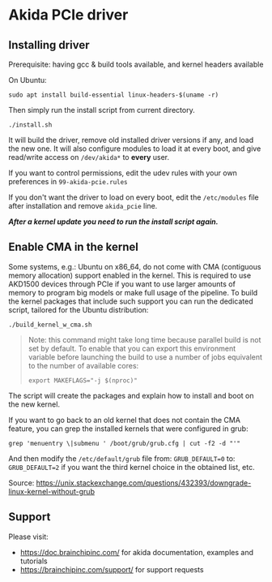 # Akida PCIe driver
## Installing driver
Prerequisite: having gcc & build tools available, and kernel headers available

On Ubuntu:
```
sudo apt install build-essential linux-headers-$(uname -r)
```

Then simply run the install script from current directory.
```
./install.sh
```
It will build the driver, remove old installed driver versions if any,
and load the new one.
It will also configure modules to load it at every boot, and give read/write
access on `/dev/akida*` to __every__ user.

If you want to control permissions, edit the udev rules with your own
preferences in `99-akida-pcie.rules`

If you don't want the driver to load on every boot, edit the `/etc/modules`
file after installation and remove `akida_pcie` line.

***After a kernel update you need to run the install script again.***

## Enable CMA in the kernel

Some systems, e.g.: Ubuntu on x86_64, do not come with CMA (contiguous memory
allocation) support enabled in the kernel. This is required to use AKD1500
devices through PCIe if you want to use larger amounts of memory to program big
models or make full usage of the pipeline. To build the kernel packages that
include such support you can run the dedicated script, tailored for the Ubuntu
distribution:

```
./build_kernel_w_cma.sh
```

> Note: this command might take long time because parallel build is not set by default. To enable that you can export this environment variable before launching the build to use a number of jobs equivalent to the number of available cores:
>
> `export MAKEFLAGS="-j $(nproc)"`


The script will create the packages and explain how to install and boot on the
new kernel.

If you want to go back to an old kernel that does not contain the CMA feature,
you can grep the installed kernels that were configured in grub:

```
grep 'menuentry \|submenu ' /boot/grub/grub.cfg | cut -f2 -d "'"
```

And then modify the `/etc/default/grub` file from: `GRUB_DEFAULT=0`
to: `GRUB_DEFAULT=2` if you want the third kernel choice in the obtained list,
etc.

Source: https://unix.stackexchange.com/questions/432393/downgrade-linux-kernel-without-grub


## Support
Please visit:
- https://doc.brainchipinc.com/ for akida documentation, examples and tutorials
- https://brainchipinc.com/support/ for support requests
